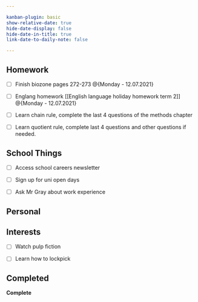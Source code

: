 ```yaml
---

kanban-plugin: basic
show-relative-date: true
hide-date-display: false
hide-date-in-title: true
link-date-to-daily-note: false

---
```


## Homework

- [ ] Finish biozone pages 272-273 @{Monday - 12.07.2021}
- [ ] Englang homework [[English language holiday homework term 2]] @{Monday - 12.07.2021}
- [ ] Learn chain rule, complete the last 4 questions of the methods chapter
- [ ] Learn quotient rule, complete last 4 questions and other questions if needed.


## School Things

- [ ] Access school careers newsletter
- [ ] Sign up for uni open days
- [ ] Ask Mr Gray about work experience


## Personal



## Interests

- [ ] Watch pulp fiction
- [ ] Learn how to lockpick


## Completed

**Complete**


